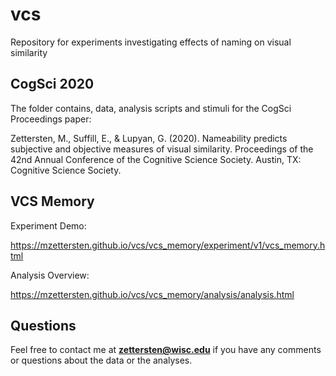 # vcs
Repository for experiments investigating effects of naming on visual similarity

## CogSci 2020

The folder contains, data, analysis scripts and stimuli for the CogSci Proceedings paper:

Zettersten, M., Suffill, E., & Lupyan, G. (2020). Nameability predicts subjective and objective measures of visual similarity. Proceedings of the 42nd Annual Conference of the Cognitive Science Society. Austin, TX: Cognitive Science Society.

## VCS Memory

Experiment Demo:

https://mzettersten.github.io/vcs/vcs_memory/experiment/v1/vcs_memory.html

Analysis Overview:

https://mzettersten.github.io/vcs/vcs_memory/analysis/analysis.html

## Questions

Feel free to contact me at **zettersten@wisc.edu** if you have any comments or questions about the data or the analyses.
